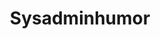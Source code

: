 ---
title: Sysadminhumor
crosslinks:
- livven
- xkcd
- talesfromtechsupport
- networkingmemes
- comics
- softwaregore
- ProgrammerHumor
- gifs
- techsupportanimals
- wkukGifs
---